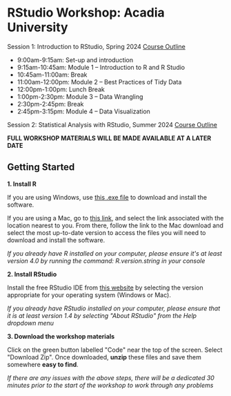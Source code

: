 # RStudio Workshop: Acadia University

Session 1: Introduction to RStudio, Spring 2024 [Course Outline](https://github.com/willsuther/Spring2024_AcadiaU_RWorkshop/blob/main/Session1CourseOuline.md)

- 9:00am-9:15am: Set-up and introduction
- 9:15am-10:45am: Module 1 – Introduction to R and R Studio
-	10:45am-11:00am: Break
-	11:00am-12:00pm: Module 2 – Best Practices of Tidy Data
-	12:00pm-1:00pm: Lunch Break
-	1:00pm-2:30pm: Module 3 – Data Wrangling
-	2:30pm-2:45pm: Break
-	2:45pm-3:15pm: Module 4 – Data Visualization

Session 2: Statistical Analysis with RStudio, Summer 2024 [Course Outline](https://github.com/willsuther/Summer2024_AcadiaU_RWorkshop/blob/main/Session2CourseOutline.md)

**FULL WORKSHOP MATERIALS WILL BE MADE AVAILABLE AT A LATER DATE**

## Getting Started

**1. Install R**

If you are using Windows, use [this .exe file](https://cran.r-project.org/bin/windows/base/release.htm) to download and install the software.

If you are using a Mac, go to [this link](https://cran.r-project.org/bin/windows/base/release.htm), and select the link associated with the location nearest to you. From there, follow the link to the Mac download and select the most up-to-date version to access the files you will need to download and install the software.

*If you already have R installed on your computer, please ensure it's at least version 4.0 by running the command: R.version.string in your console*

**2. Install RStudio**

Install the free RStudio IDE from [this website](https://posit.co/download/rstudio-desktop/#download) by selecting the version appropriate for your operating system (Windows or Mac).

*If you already have RStudio installed on your computer, please ensure that it is at least version 1.4 by selecting "About RStudio" from the Help dropdown menu*

**3. Download the workshop materials**

Click on the green button labelled "Code" near the top of the screen. Select "Download Zip". Once downloaded, **unzip** these files and save them somewhere **easy to find**.

*If there are any issues with the above steps, there will be a dedicated 30 minutes prior to the start of the workshop to work through any problems*
